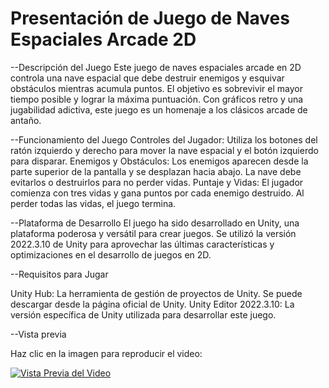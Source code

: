 # Presentación de Juego de Naves Espaciales Arcade 2D

--Descripción del Juego
Este juego de naves espaciales arcade en 2D controla una nave espacial que debe destruir enemigos y esquivar obstáculos mientras acumula puntos. 
El objetivo es sobrevivir el mayor tiempo posible y lograr la máxima puntuación. Con gráficos retro y una jugabilidad adictiva, este juego es un homenaje a los clásicos arcade de antaño.

--Funcionamiento del Juego
Controles del Jugador: Utiliza los botones del ratón izquierdo y derecho para mover la nave espacial y el botón izquierdo  para disparar.
Enemigos y Obstáculos: Los enemigos aparecen desde la parte superior de la pantalla y se desplazan hacia abajo. La nave debe evitarlos o destruirlos para no perder vidas.
Puntaje y Vidas: El jugador comienza con tres vidas y gana puntos por cada enemigo destruido. Al perder todas las vidas, el juego termina.

--Plataforma de Desarrollo
El juego ha sido desarrollado en Unity, una plataforma poderosa y versátil para crear juegos. 
Se utilizó la versión 2022.3.10 de Unity para aprovechar las últimas características y optimizaciones en el desarrollo de juegos en 2D.

--Requisitos para Jugar

Unity Hub: La herramienta de gestión de proyectos de Unity. Se puede descargar desde la página oficial de Unity.
Unity Editor 2022.3.10: La versión específica de Unity utilizada para desarrollar este juego. 

--Vista previa 


Haz clic en la imagen para reproducir el video:

[![Vista Previa del Video](https://i.vimeocdn.com/video/1855050999-18a9f3f532d4934ea45cba0bb49ba00f484705a1915db467a9f87239841c434a-d?mw=1200&mh=844&q=70)](https://vimeo.com/manage/videos/948075246)


